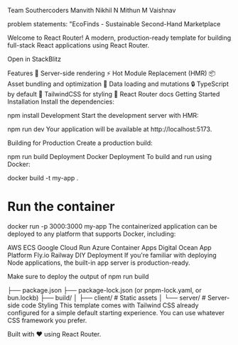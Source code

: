 Team Southercoders
Manvith
Nikhil N
Mithun M
Vaishnav

problem statements: "EcoFinds - Sustainable Second-Hand 
Marketplace

Welcome to React Router!
A modern, production-ready template for building full-stack React applications using React Router.

Open in StackBlitz

Features
🚀 Server-side rendering
⚡️ Hot Module Replacement (HMR)
📦 Asset bundling and optimization
🔄 Data loading and mutations
🔒 TypeScript by default
🎉 TailwindCSS for styling
📖 React Router docs
Getting Started
Installation
Install the dependencies:

npm install
Development
Start the development server with HMR:

npm run dev
Your application will be available at http://localhost:5173.

Building for Production
Create a production build:

npm run build
Deployment
Docker Deployment
To build and run using Docker:

docker build -t my-app .

# Run the container
docker run -p 3000:3000 my-app
The containerized application can be deployed to any platform that supports Docker, including:

AWS ECS
Google Cloud Run
Azure Container Apps
Digital Ocean App Platform
Fly.io
Railway
DIY Deployment
If you're familiar with deploying Node applications, the built-in app server is production-ready.

Make sure to deploy the output of npm run build

├── package.json
├── package-lock.json (or pnpm-lock.yaml, or bun.lockb)
├── build/
│   ├── client/    # Static assets
│   └── server/    # Server-side code
Styling
This template comes with Tailwind CSS already configured for a simple default starting experience. You can use whatever CSS framework you prefer.

Built with ❤️ using React Router.
